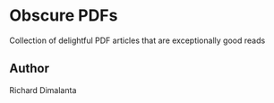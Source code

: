 # Obscure PDFs

Collection of delightful PDF articles that are exceptionally good reads

## Author

Richard Dimalanta
